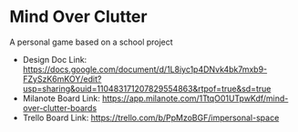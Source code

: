 # Mind Over Clutter
A personal game based on a school project

- Design Doc Link: https://docs.google.com/document/d/1L8iyc1p4DNvk4bk7mxb9-FZySzK6mKOY/edit?usp=sharing&ouid=110483171207829554863&rtpof=true&sd=true<br>
- Milanote Board Link: https://app.milanote.com/1TtqO01UTpwKdf/mind-over-clutter-boards<br>
- Trello Board Link: https://trello.com/b/PpMzoBGF/impersonal-space<br>
